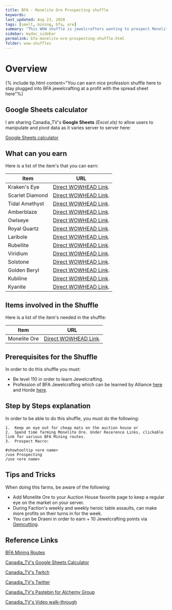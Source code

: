 ```yaml
---
title: BFA - Monelite Ore Prospecting shuffle
keywords:
last_updated: Aug 23, 2020
tags: [smelt, mining, bfa, ore]
summary: "This WOW shuffle is jewelcrafters wanting to prospect Monelite Ore at a profit into their BFA gem shuffles"
sidebar: mydoc_sidebar
permalink: bfa-monelite-ore-prospecting-shuffle.html
folder: wow-shuffles
---
```


# Overview
{% include tip.html content="You can earn nice profession shuffle here to stay plugged into BFA jewelcrafting at a profit with the spread sheet here"%}

## Google Sheets calculator
I am sharing Canadia_TV's **Google Sheets** _(Excel.xls)_ to allow users to manipulate and pivot data as it varies server to server here:

[Google Sheets calculator](https://docs.google.com/spreadsheets/d/1vRAoL4FmoIxeJc-gXR5j1-U93c0xeRsXgTHp7enFO08/edit?usp=sharing)

## What can you earn

Here is a list of the item's that you can earn:

|Item|URL|
|-------|--------|
|Kraken's Eye|[Direct WOWHEAD Link](https://www.wowhead.com/item=153706/krakens-eye).|
|Scarlet Diamond|[Direct WOWHEAD Link](https://www.wowhead.com/item=154121/scarlet-diamond).|
|Tidal Amethyst|[Direct WOWHEAD Link](https://www.wowhead.com/item=154122/tidal-amethyst).|
|Amberblaze|[Direct WOWHEAD Link](https://www.wowhead.com/item=154123/amberblaze).|
|Owlseye|[Direct WOWHEAD Link](https://www.wowhead.com/item=154120/owlseye).|
|Royal Quartz|[Direct WOWHEAD Link](https://www.wowhead.com/item=154125/royal-quartz).|
|Laribole|[Direct WOWHEAD Link](https://www.wowhead.com/item=154124/laribole).|
|Rubellite|[Direct WOWHEAD Link](https://www.wowhead.com/item=153701/rubellite).|
|Viridium|[Direct WOWHEAD Link](https://www.wowhead.com/item=153704/viridium).|
|Solstone|[Direct WOWHEAD Link](https://www.wowhead.com/item=153703/solstone).|
|Golden Beryl|[Direct WOWHEAD Link](https://www.wowhead.com/item=153700/golden-beryl).|
|Kubiline|[Direct WOWHEAD Link](https://www.wowhead.com/item=153702/kubiline).|
|Kyanite|[Direct WOWHEAD Link](https://www.wowhead.com/item=153705/kyanite).|

## Items involved in the Shuffle

Here is a list of the item's needed in the shuffle:

|Item|URL|
|-------|--------|
|Monelite Ore|[Direct WOWHEAD Link](https://www.wowhead.com/item=152512/monelite-ore).|

## Prerequisites for the Shuffle
In order to do this shuffle you must:

* Be level 110 in order to learn Jewelcrafting.
* Profession of BFA Jewelcrafting which can be learned by Alliance [here](https://www.wowhead.com/spell=264548/kul-tiran-jewelcrafting) and Horde [here](wowhead.com/spell=265811/zandalari-jewelcrafting).

## Step by Steps explanation
In order to be able to do this shuffle, you must do the following:

```
1.  Keep an eye out for cheap mats on the auction house or
2.  Spend time farming Monelite Ore. Under Recerence Links, clickable link for various BFA Mining routes.
3.  Prospect Macro:
```

```
#showtooltip <ore name>
/use Prospecting
/use <ore name>
```
## Tips and Tricks
When doing this farms, be aware of the following:

* Add Monelite Ore to your Auction House favorite page to keep a regular eye on the market on your server.
* During Faction's weekly and weekly heroic table assaults, can make more profits on their turns in for the week.
* You can be Draeni in order to earn + 10 Jewelcrafting points via [Gemcutting](https://www.wowhead.com/spell=28875/gemcutting).

## Reference Links
[BFA Mining Routes](https://www.wow-professions.com/guides/wow-mining-leveling-guide)

[Canadia_TV's Google Sheets Calculator](https://docs.google.com/spreadsheets/d/1vRAoL4FmoIxeJc-gXR5j1-U93c0xeRsXgTHp7enFO08/edit?usp=sharing)

[Canadia_TV's Twitch](http://twitch.tv/canadia_tv)

[Canadia_TV's Twitter](https://twitter.com/canadia_tv)

[Canadia_TV's Pastebin for Alchemy Group](https://pastebin.com/ypPV7XuH)

[Canadia_TV's Video walk-through](https://www.youtube.com/watch?v=bahNtN-Z0yY&feature=youtu.be)